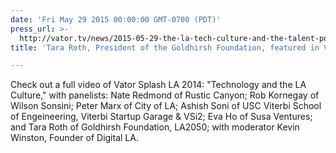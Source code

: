 ```yaml
---
date: 'Fri May 29 2015 00:00:00 GMT-0700 (PDT)'
press_url: >-
  http://vator.tv/news/2015-05-29-the-la-tech-culture-and-the-talent-pool-challenge
title: 'Tara Roth, President of the Goldhirsh Foundation, featured in Vator TV'

---
```


Check out a full video of Vator Splash LA 2014: "Technology and the LA Culture," with panelists: Nate Redmond of Rustic Canyon; Rob Kornegay of Wilson Sonsini; Peter Marx of City of LA; Ashish Soni of USC Viterbi School of Engeineering, Viterbi Startup Garage & VSi2; Eva Ho of Susa Ventures; and Tara Roth of Goldhirsh Foundation, LA2050; with moderator Kevin Winston, Founder of Digital LA.

